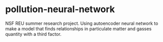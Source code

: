 # pollution-neural-network
NSF REU summer research project. Using autoencoder neural network to make a model that finds relationships in particulate matter and gasses quantity with a third factor.
